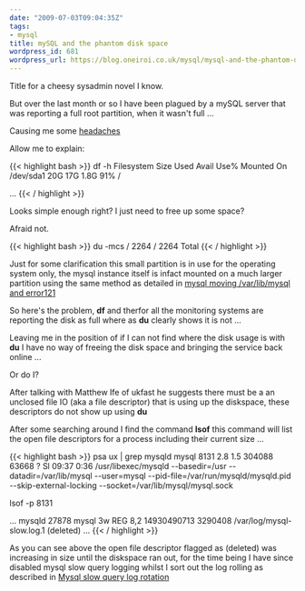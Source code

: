 ```yaml
---
date: "2009-07-03T09:04:35Z"
tags:
- mysql
title: mySQL and the phantom disk space
wordpress_id: 681
wordpress_url: https://blog.oneiroi.co.uk/mysql/mysql-and-the-phantom-disk-space
---
```

Title for a cheesy sysadmin novel I know.

But over the last month or so I have been plagued by a mySQL server that was reporting a full root partition, when it wasn't full ...

Causing me some <a href="https://twitter.com/Saiweb/status/2451146916">headaches</a> 

Allow me to explain:

{{< highlight bash >}}
df -h
Filesystem                     Size    Used    Avail   Use%   Mounted On
/dev/sda1                     20G   17G      1.8G    91%    /   

...
{{< / highlight >}}

Looks simple enough right? I just need to free up some space?

Afraid not.

{{< highlight bash >}}
du -mcs /
2264 /
2264 Total
{{< / highlight >}}

Just for some clarification this small partition is in use for the operating system only, the mysql instance itself is infact mounted on a much larger partition using the same method as detailed in <a href="https://blog.oneiroi.co.uk/hacking/mysql-moving-varlibmysql-and-error-121">mysql moving /var/lib/mysql and error121</a>

So here's the problem, <strong>df</strong> and therfor all the monitoring systems are reporting the disk as full where as <strong>du</strong> clearly shows it is not ... 

Leaving me in the position of if I can not find where the disk usage is with <strong>du</strong> I have no way of freeing the disk space and bringing the service back online ...

Or do I?

After talking with Matthew Ife of ukfast he suggests there must be a an unclosed file IO (aka a file descriptor) that is using up the diskspace, these descriptors do not show up using <strong>du</strong>

After some searching around I find the command <strong>lsof</strong> this command will list the open file descriptors for a process including their current size ...

{{< highlight bash >}}
psa ux | grep mysqld
mysql     8131  2.8  1.5 304088 63668 ?        Sl   09:37   0:36 /usr/libexec/mysqld --basedir=/usr --datadir=/var/lib/mysql --user=mysql --pid-file=/var/run/mysqld/mysqld.pid --skip-external-locking --socket=/var/lib/mysql/mysql.sock

lsof -p 8131

...
mysqld  27878 mysql    3w   REG                8,2 14930490713   3290408 /var/log/mysql-slow.log.1 (deleted)
...
{{< / highlight >}}

As you can see above the open file descriptor flagged as (deleted) was increasing in size until the diskspace ran out, for the time being I have since disabled mysql slow query logging whilst I sort out the log rolling as described in <a href="https://blog.oneiroi.co.uk/mysql/mysql-slow-query-log-rotation">Mysql slow query log rotation</a>


